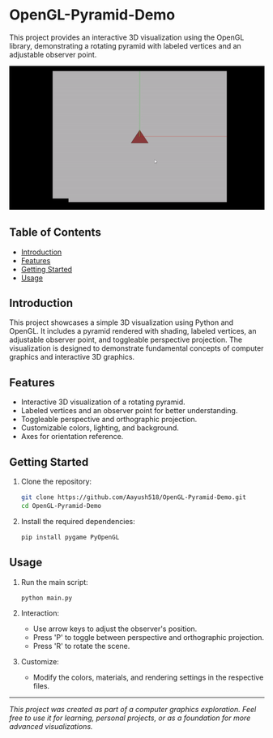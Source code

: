 
# OpenGL-Pyramid-Demo

This project provides an interactive 3D visualization using the OpenGL library, demonstrating a rotating pyramid with labeled vertices and an adjustable observer point.

![Project Demo](demo.gif)

## Table of Contents

- [Introduction](#introduction)
- [Features](#features)
- [Getting Started](#getting-started)
- [Usage](#usage)

## Introduction

This project showcases a simple 3D visualization using Python and OpenGL. It includes a pyramid rendered with shading, labeled vertices, an adjustable observer point, and toggleable perspective projection. The visualization is designed to demonstrate fundamental concepts of computer graphics and interactive 3D graphics.

## Features

- Interactive 3D visualization of a rotating pyramid.
- Labeled vertices and an observer point for better understanding.
- Toggleable perspective and orthographic projection.
- Customizable colors, lighting, and background.
- Axes for orientation reference.

## Getting Started

1. Clone the repository:

   ```sh
   git clone https://github.com/Aayush518/OpenGL-Pyramid-Demo.git
   cd OpenGL-Pyramid-Demo
   ```

2. Install the required dependencies:

   ```sh
   pip install pygame PyOpenGL
   ```

## Usage

1. Run the main script:

   ```sh
   python main.py
   ```

2. Interaction:

   - Use arrow keys to adjust the observer's position.
   - Press 'P' to toggle between perspective and orthographic projection.
   - Press 'R' to rotate the scene.

3. Customize:

   - Modify the colors, materials, and rendering settings in the respective files.

---

_This project was created as part of a computer graphics exploration. Feel free to use it for learning, personal projects, or as a foundation for more advanced visualizations._
```

